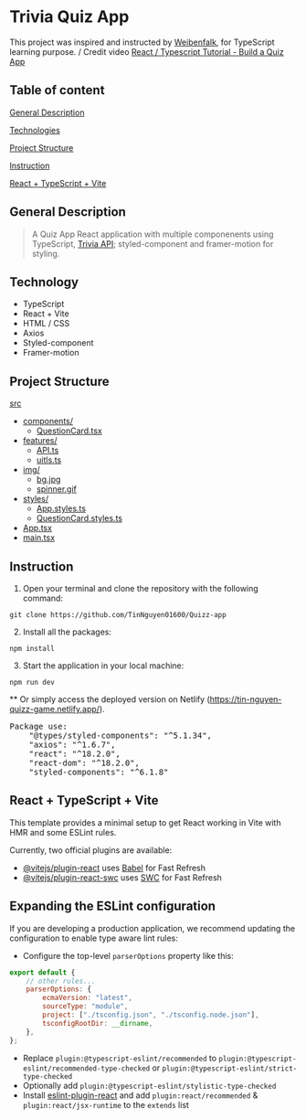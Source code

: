 # Trivia Quiz App

This project was inspired and instructed by [Weibenfalk](https://www.youtube.com/c/weibenfalk), for TypeScript learning purpose. /
Credit video [React / Typescript Tutorial - Build a Quiz App](https://www.youtube.com/watch?v=F2JCjVSZlG0&t=3802s)

## Table of content

[General Description](#general-description)

[Technologies](#technologies)

[Project Structure](#project-structure)

[Instruction](#instruction)

[React + TypeScript + Vite](#react--typescript--vite)

## General Description

> A Quiz App React application with multiple componenents using TypeScript, [Trivia API](https://opentdb.com/api_config.php); styled-component and framer-motion for styling.

## Technology

-   TypeScript
-   React + Vite
-   HTML / CSS
-   Axios
-   Styled-component
-   Framer-motion

## Project Structure

[src](./src/)

-   [components/](./src/components)
    -   [QuestionCard.tsx](./src/components/QuestionCard.tsx)
-   [features/](./src/features)
    -   [API.ts](./src/features/API.ts)
    -   [uitls.ts](./src/features/uitls.ts)
-   [img/](./src/img)
    -   [bg.jpg](./src/img/bg.jpg)
    -   [spinner.gif](./src/img/spinner.gif)
-   [styles/](./src/styles)
    -   [App.styles.ts](./src/styles/App.styles.ts)
    -   [QuestionCard.styles.ts](./src/styles/QuestionCard.styles.ts)
-   [App.tsx](./src/App.tsx)
-   [main.tsx](./src/main.tsx)

## Instruction

1. Open your terminal and clone the repository with the following command:

```
git clone https://github.com/TinNguyen01600/Quizz-app
```

2. Install all the packages:

```
npm install
```

3. Start the application in your local machine:

```
npm run dev
```

\*\* Or simply access the deployed version on Netlify (https://tin-nguyen-quizz-game.netlify.app/).

<pre>
Package use: 
    "@types/styled-components": "^5.1.34",
    "axios": "^1.6.7",
    "react": "^18.2.0",
    "react-dom": "^18.2.0",
    "styled-components": "^6.1.8"
</pre>

## React + TypeScript + Vite

This template provides a minimal setup to get React working in Vite with HMR and some ESLint rules.

Currently, two official plugins are available:

-   [@vitejs/plugin-react](https://github.com/vitejs/vite-plugin-react/blob/main/packages/plugin-react/README.md) uses [Babel](https://babeljs.io/) for Fast Refresh
-   [@vitejs/plugin-react-swc](https://github.com/vitejs/vite-plugin-react-swc) uses [SWC](https://swc.rs/) for Fast Refresh

## Expanding the ESLint configuration

If you are developing a production application, we recommend updating the configuration to enable type aware lint rules:

-   Configure the top-level `parserOptions` property like this:

```js
export default {
	// other rules...
	parserOptions: {
		ecmaVersion: "latest",
		sourceType: "module",
		project: ["./tsconfig.json", "./tsconfig.node.json"],
		tsconfigRootDir: __dirname,
	},
};
```

-   Replace `plugin:@typescript-eslint/recommended` to `plugin:@typescript-eslint/recommended-type-checked` or `plugin:@typescript-eslint/strict-type-checked`
-   Optionally add `plugin:@typescript-eslint/stylistic-type-checked`
-   Install [eslint-plugin-react](https://github.com/jsx-eslint/eslint-plugin-react) and add `plugin:react/recommended` & `plugin:react/jsx-runtime` to the `extends` list
